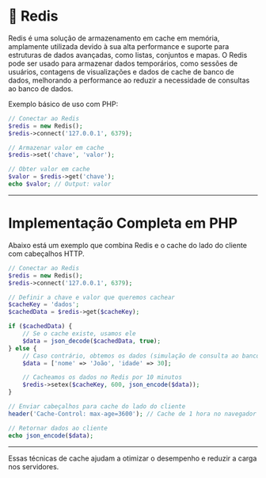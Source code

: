 # 🤎 **Redis**
Redis é uma solução de armazenamento em cache em memória, amplamente utilizada devido à sua alta performance e suporte para estruturas de dados avançadas, como listas, conjuntos e mapas. O Redis pode ser usado para armazenar dados temporários, como sessões de usuários, contagens de visualizações e dados de cache de banco de dados, melhorando a performance ao reduzir a necessidade de consultas ao banco de dados.

Exemplo básico de uso com PHP:
   ```php
   // Conectar ao Redis
   $redis = new Redis();
   $redis->connect('127.0.0.1', 6379);

   // Armazenar valor em cache
   $redis->set('chave', 'valor');

   // Obter valor em cache
   $valor = $redis->get('chave');
   echo $valor; // Output: valor
   ```

---

# Implementação Completa em PHP

Abaixo está um exemplo que combina Redis e o cache do lado do cliente com cabeçalhos HTTP.

```php
// Conectar ao Redis
$redis = new Redis();
$redis->connect('127.0.0.1', 6379);

// Definir a chave e valor que queremos cachear
$cacheKey = 'dados';
$cachedData = $redis->get($cacheKey);

if ($cachedData) {
    // Se o cache existe, usamos ele
    $data = json_decode($cachedData, true);
} else {
    // Caso contrário, obtemos os dados (simulação de consulta ao banco de dados)
    $data = ['nome' => 'João', 'idade' => 30];

    // Cacheamos os dados no Redis por 10 minutos
    $redis->setex($cacheKey, 600, json_encode($data));
}

// Enviar cabeçalhos para cache do lado do cliente
header('Cache-Control: max-age=3600'); // Cache de 1 hora no navegador

// Retornar dados ao cliente
echo json_encode($data);
```

---


Essas técnicas de cache ajudam a otimizar o desempenho e reduzir a carga nos servidores.
